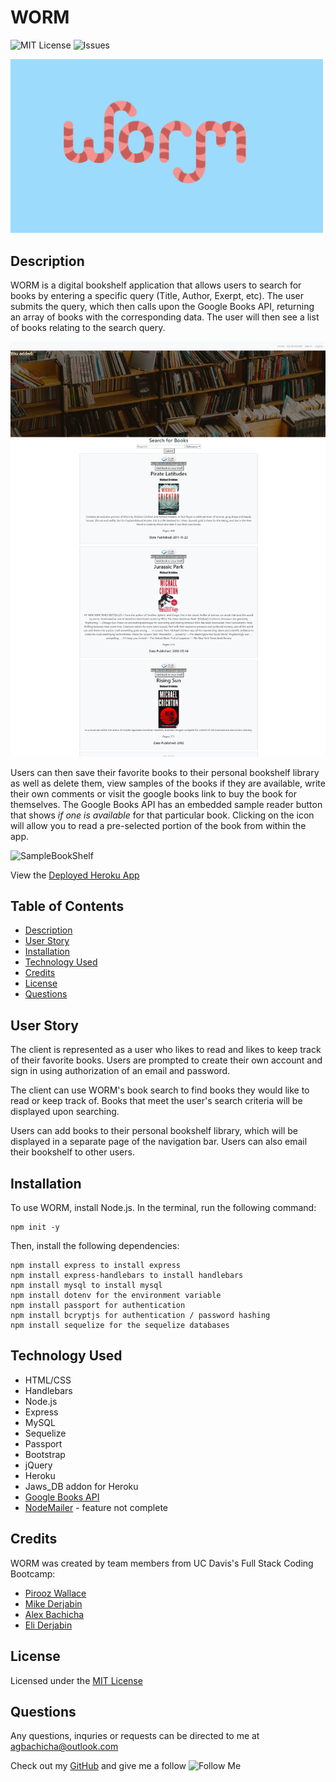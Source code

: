 # WORM

![MIT License](https://img.shields.io/badge/license-MIT-blue.svg)
![Issues](https://img.shields.io/github/issues/alexbachicha/WORM)

<img src="public/stylesheets/worm2.png" alt="picture of cartoon worm" width="500"/>

## Description

WORM is a digital bookshelf application that allows users to search for books by entering a specific query (Title, Author, Exerpt, etc). The user submits the query, which then calls upon the Google Books API, returning an array of books with the corresponding data. The user will then see a list of books relating to the search query.

![SampleSearch](SampleSearch.png)

Users can then save their favorite books to their personal bookshelf library as well as delete them, view samples of the books if they are available, write their own comments or visit the google books link to buy the book for themselves. The Google Books API has an embedded sample reader button that shows *if one is available* for that particular book. Clicking on the icon will allow you to read a pre-selected portion of the book from within the app.

![SampleBookShelf](public/stylesheets/SampleBookShelf.png)

View the [Deployed Heroku App](https://gentle-sands-52914.herokuapp.com/)

## Table of Contents
* [Description](#description)
* [User Story](#userstory)
* [Installation](#installation)
* [Technology Used](#technologyused)
* [Credits](#credits)
* [License](#license)
* [Questions](#questions)

## User Story

The client is represented as a user who likes to read and likes to keep track of their favorite books. Users are prompted to create their own account and sign in using authorization of an email and password.

The client can use WORM's book search to find books they would like to read or keep track of. Books that meet the user's search criteria will be displayed upon searching.

Users can add books to their personal bookshelf library, which will be displayed in a separate page of the navigation bar. Users can also email their bookshelf to other users.

## Installation

To use WORM, install Node.js. In the terminal, run the following command: 

``` 
npm init -y 
```

Then, install the following dependencies:
```
npm install express to install express
npm install express-handlebars to install handlebars
npm install mysql to install mysql
npm install dotenv for the environment variable
npm install passport for authentication
npm install bcryptjs for authentication / password hashing
npm install sequelize for the sequelize databases
```

## Technology Used

* HTML/CSS
* Handlebars
* Node.js
* Express 
* MySQL 
* Sequelize
* Passport
* Bootstrap
* jQuery
* Heroku
* Jaws_DB addon for Heroku
* [Google Books API](https://developers.google.com/books)
* [NodeMailer](https://nodemailer.com/usage/) - feature not complete

## Credits

WORM was created by team members from UC Davis's Full Stack Coding Bootcamp: 

* [Pirooz Wallace](https://github.com/attack-theoRy)
* [Mike Derjabin](https://github.com/mikederjabin)
* [Alex Bachicha](https://github.com/alexbachicha)
* [Eli Derjabin](https://github.com/derjabineli)

## License 

Licensed under the [MIT License](LICENSE.txt)

## Questions

Any questions, inquries or requests can be directed to me at <agbachicha@outlook.com>

Check out my [GitHub](https://github.com/alexbachicha) and give me a follow
![Follow Me](https://img.shields.io/github/followers/alexbachicha?label=Follow%20Me&style=social)
